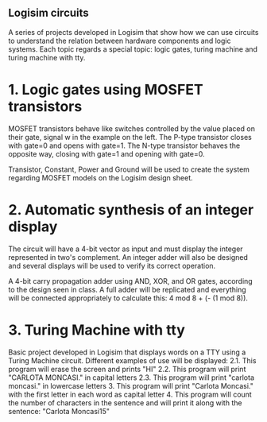 ## Logisim circuits
A series of projects developed in Logisim that show how we can use circuits to understand the relation between hardware components and logic systems.
Each topic regards a special topic: logic gates, turing machine and turing machine with tty.

# 1. Logic gates using MOSFET transistors
MOSFET transistors behave like switches controlled by the value placed on their gate, signal w in the example on the left. The P-type transistor closes with gate=0 and opens with gate=1. The N-type transistor behaves the opposite way, closing with gate=1 and opening with gate=0.

Transistor, Constant, Power and Ground will be used to create the system regarding MOSFET models on the Logisim design sheet. 

# 2. Automatic synthesis of an integer display  
The circuit will have a 4-bit vector as input and must display the integer represented in two's complement. An integer adder will also be designed and several displays will be used to verify its correct operation.

A 4-bit carry propagation adder using AND, XOR, and OR gates, according to the design seen in class. A full adder will be replicated and everything will be connected  appropriately to calculate this: 4 mod 8 + (- (1 mod 8)).

# 3. Turing Machine with tty
 Basic project developed in Logisim that displays words on a TTY using a Turing Machine circuit.
Different examples of use will be displayed:
2.1. This program will erase the screen and prints "HI"
2.2. This program will print "CARLOTA MONCASI." in capital letters
2.3. This program will print "carlota moncasi." in lowercase letters
3. This program will print "Carlota Moncasi." with the first letter in each word as capital letter
4. This program will count the number of characters in the sentence and will print it along with the sentence: "Carlota Moncasi15"
